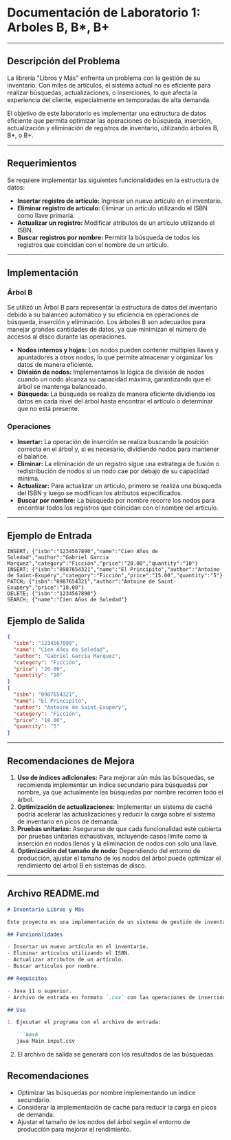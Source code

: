 
# Documentación de Laboratorio 1: Arboles B, B*, B+

---

## Descripción del Problema

La librería "Libros y Más" enfrenta un problema con la gestión de su inventario. Con miles de artículos, el sistema actual no es eficiente para realizar búsquedas, actualizaciones, o inserciones, lo que afecta la experiencia del cliente, especialmente en temporadas de alta demanda.

El objetivo de este laboratorio es implementar una estructura de datos eficiente que permita optimizar las operaciones de búsqueda, inserción, actualización y eliminación de registros de inventario, utilizando árboles B, B*, o B+.

---

## Requerimientos

Se requiere implementar las siguientes funcionalidades en la estructura de datos:

- **Insertar registro de artículo:** Ingresar un nuevo artículo en el inventario.
- **Eliminar registro de artículo:** Eliminar un artículo utilizando el ISBN como llave primaria.
- **Actualizar un registro:** Modificar atributos de un artículo utilizando el ISBN.
- **Buscar registros por nombre:** Permitir la búsqueda de todos los registros que coincidan con el nombre de un artículo.

---

## Implementación

### Árbol B

Se utilizó un Árbol B para representar la estructura de datos del inventario debido a su balanceo automático y su eficiencia en operaciones de búsqueda, inserción y eliminación. Los árboles B son adecuados para manejar grandes cantidades de datos, ya que minimizan el número de accesos al disco durante las operaciones.

- **Nodos internos y hojas:** Los nodos pueden contener múltiples llaves y apuntadores a otros nodos, lo que permite almacenar y organizar los datos de manera eficiente.
- **División de nodos:** Implementamos la lógica de división de nodos cuando un nodo alcanza su capacidad máxima, garantizando que el árbol se mantenga balanceado.
- **Búsqueda:** La búsqueda se realiza de manera eficiente dividiendo los datos en cada nivel del árbol hasta encontrar el artículo o determinar que no está presente.

### Operaciones

- **Insertar:** La operación de inserción se realiza buscando la posición correcta en el árbol y, si es necesario, dividiendo nodos para mantener el balance.
- **Eliminar:** La eliminación de un registro sigue una estrategia de fusión o redistribución de nodos si un nodo cae por debajo de su capacidad mínima.
- **Actualizar:** Para actualizar un artículo, primero se realiza una búsqueda del ISBN y luego se modifican los atributos especificados.
- **Buscar por nombre:** La búsqueda por nombre recorre los nodos para encontrar todos los registros que coincidan con el nombre del artículo.

---

## Ejemplo de Entrada

```csv
INSERT; {"isbn":"1234567890","name":"Cien Años de Soledad","author":"Gabriel Garcia Marquez","category":"Ficción","price":"20.00","quantity":"10"}
INSERT; {"isbn":"0987654321","name":"El Principito","author":"Antoine de Saint-Exupéry","category":"Ficción","price":"15.00","quantity":"5"}
PATCH; {"isbn":"0987654321","author":"Antoine de Saint-Exupéry","price":"18.00"}
DELETE; {"isbn":"1234567890"}
SEARCH; {"name":"Cien Años de Soledad"}
```

## Ejemplo de Salida

```json
{
  "isbn": "1234567890",
  "name": "Cien Años de Soledad",
  "author": "Gabriel Garcia Marquez",
  "category": "Ficción",
  "price": "20.00",
  "quantity": "10"
}
{
  "isbn": "0987654321",
  "name": "El Principito",
  "author": "Antoine de Saint-Exupéry",
  "category": "Ficción",
  "price": "18.00",
  "quantity": "5"
}
```

---

## Recomendaciones de Mejora

1. **Uso de índices adicionales:** Para mejorar aún más las búsquedas, se recomienda implementar un índice secundario para búsquedas por nombre, ya que actualmente las búsquedas por nombre recorren todo el árbol.
2. **Optimización de actualizaciones:** Implementar un sistema de caché podría acelerar las actualizaciones y reducir la carga sobre el sistema de inventario en picos de demanda.
3. **Pruebas unitarias:** Asegurarse de que cada funcionalidad esté cubierta por pruebas unitarias exhaustivas, incluyendo casos límite como la inserción en nodos llenos y la eliminación de nodos con solo una llave.
4. **Optimización del tamaño de nodo:** Dependiendo del entorno de producción, ajustar el tamaño de los nodos del árbol puede optimizar el rendimiento del árbol B en sistemas de disco.

---

## Archivo README.md

```md
# Inventario Libros y Más

Este proyecto es una implementación de un sistema de gestión de inventario optimizado utilizando Árboles B, B*, o B+. Permite realizar operaciones de búsqueda, inserción, eliminación y actualización de artículos en el inventario de una librería.

## Funcionalidades

- Insertar un nuevo artículo en el inventario.
- Eliminar artículos utilizando el ISBN.
- Actualizar atributos de un artículo.
- Buscar artículos por nombre.

## Requisitos

- Java 11 o superior.
- Archivo de entrada en formato `.csv` con las operaciones de inserción, actualización, eliminación y búsqueda.

## Uso

1. Ejecutar el programa con el archivo de entrada:

   ```bash
   java Main input.csv
   ```

2. El archivo de salida se generará con los resultados de las búsquedas.

## Recomendaciones

- Optimizar las búsquedas por nombre implementando un índice secundario.
- Considerar la implementación de caché para reducir la carga en picos de demanda.
- Ajustar el tamaño de los nodos del árbol según el entorno de producción para mejorar el rendimiento.
```

